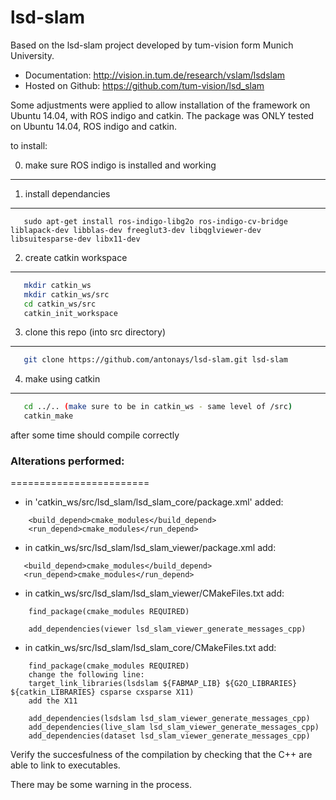 # lsd-slam


Based on the lsd-slam project developed by tum-vision form Munich University.
* Documentation: http://vision.in.tum.de/research/vslam/lsdslam
* Hosted on Github: https://github.com/tum-vision/lsd_slam

Some adjustments were applied to allow installation of the framework on Ubuntu 14.04, with ROS indigo and catkin.
The package was ONLY tested on Ubuntu 14.04, ROS indigo and catkin.

to install:

0) make sure ROS indigo is installed and working
-----------------------------

1) install dependancies
-----------------------------
```
   sudo apt-get install ros-indigo-libg2o ros-indigo-cv-bridge liblapack-dev libblas-dev freeglut3-dev libqglviewer-dev libsuitesparse-dev libx11-dev
```

2) create catkin workspace 
-----------------------------
```bash
   mkdir catkin_ws
   mkdir catkin_ws/src
   cd catkin_ws/src
   catkin_init_workspace
   ```

3) clone this repo (into src directory)
-----------------------------
```bash
   git clone https://github.com/antonays/lsd-slam.git lsd-slam
   ```
   
4) make using catkin
-----------------------------
```bash
   cd ../.. (make sure to be in catkin_ws - same level of /src)
   catkin_make
   ```
   
after some time should compile correctly

### Alterations performed:
========================
* in 'catkin_ws/src/lsd_slam/lsd_slam_core/package.xml'  added:
```
	<build_depend>cmake_modules</build_depend>
	<run_depend>cmake_modules</run_depend> 
```
	

* in catkin_ws/src/lsd_slam/lsd_slam_viewer/package.xml  add:
 ```
	<build_depend>cmake_modules</build_depend>
	<run_depend>cmake_modules</run_depend> 
```
	
	
* in catkin_ws/src/lsd_slam/lsd_slam_viewer/CMakeFiles.txt  add:
```
	find_package(cmake_modules REQUIRED)
	
	add_dependencies(viewer lsd_slam_viewer_generate_messages_cpp)
```
	

* in catkin_ws/src/lsd_slam/lsd_slam_core/CMakeFiles.txt  add:
```
	find_package(cmake_modules REQUIRED)
	change the following line:
	target_link_libraries(lsdslam ${FABMAP_LIB} ${G2O_LIBRARIES} ${catkin_LIBRARIES} csparse cxsparse X11) 
	add the X11
	
	add_dependencies(lsdslam lsd_slam_viewer_generate_messages_cpp)
	add_dependencies(live_slam lsd_slam_viewer_generate_messages_cpp)
	add_dependencies(dataset lsd_slam_viewer_generate_messages_cpp)
```
	
Verify the succesfulness of the compilation by checking that the C++ are able to link to executables.

There may be some warning in the process.

